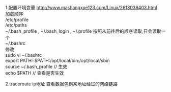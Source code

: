 1.配置环境变量
http://www.mashangxue123.com/Linux/2613038403.html  
加载顺序  
/etc/profile  
/etc/paths  
~/.bash_profile , ~/.bash_login , ~/.profile 按照从前往后的顺序读取,只会读取一个  
~/.bashrc  
修改   
sudo vi ~/.bashrc  
export PATH=$PATH:/opt/local/bin:/opt/local/sbin  
source ~/.bash_profile // 生效  
echo $PATH // 查看是否生效  


2.traceroute ip地址
查看数据包到某地址经过的网络链路

